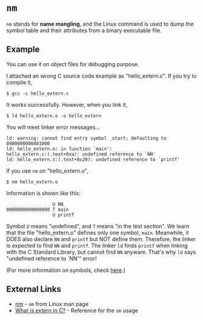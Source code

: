 # `nm`
`nm` stands for **name mangling**,
and the Linux command is used to dump the symbol table and their attributes from a binary executable file.

## Example
You can use it on object files for debugging purpose.

I attached an wrong C source code example as "hello_extern.c". If you try to compile it,

    $ gcc -c hello_extern.c

It works successfully. However, when you link it,

    $ ld hello_extern.o -o hello_extern

You will meet linker error messages...

    ld: warning: cannot find entry symbol _start; defaulting to 0000000000401000
    ld: hello_extern.o: in function `main':
    hello_extern.c:(.text+0xa): undefined reference to `NN'
    ld: hello_extern.c:(.text+0x20): undefined reference to `printf'

If you use `nm` on "hello_extern.o",

    $ nm hello_extern.o

Information is shown like this:

                     U NN
    0000000000000000 T main
                     U printf

Symbol `U` means "undefined", and `T` means "in the text section".
We learn that the file "hello_extern.o" defines only one symbol, `main`. Meanwhile, it DOES also declare `NN` and `printf` but NOT define them. Therefore, the linker is expected to find `NN` and `printf`.
The linker `ld` finds `printf` when linking with the C Standard Library, but cannot find `NN` anyware. That's why `ld` says "undefined reference to `NN'" error!

(For more information on symbols, check [here](https://linux.die.net/man/1/nm).)

## External Links
* [nm](https://linux.die.net/man/1/nm) - `nm` from Linux man page
* [What is extern in C?](https://jameshfisher.com/2017/08/27/c-extern/) - Reference for the `nm` usage
